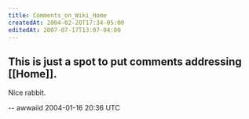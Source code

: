 ```yaml
---
title: Comments_on_Wiki_Home
createdAt: 2004-02-20T17:34-05:00
editedAt: 2007-07-17T13:07-04:00
---
```



This is just a spot to put comments addressing [[Home]].
----
Nice rabbit.

-- awwaiid 2004-01-16 20:36 UTC


